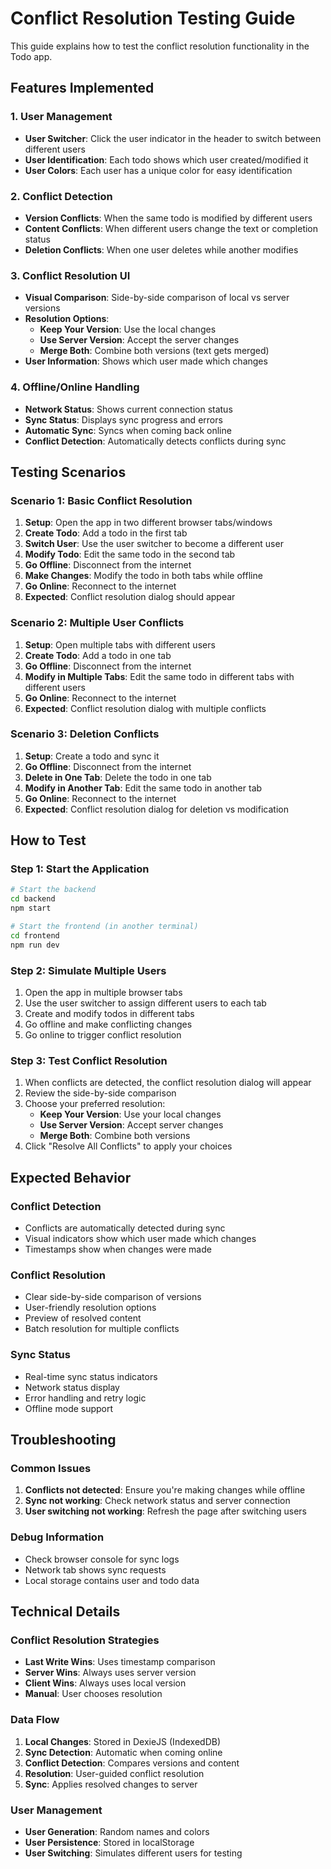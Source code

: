# Conflict Resolution Testing Guide

This guide explains how to test the conflict resolution functionality in the Todo app.

## Features Implemented

### 1. User Management

- **User Switcher**: Click the user indicator in the header to switch between different users
- **User Identification**: Each todo shows which user created/modified it
- **User Colors**: Each user has a unique color for easy identification

### 2. Conflict Detection

- **Version Conflicts**: When the same todo is modified by different users
- **Content Conflicts**: When different users change the text or completion status
- **Deletion Conflicts**: When one user deletes while another modifies

### 3. Conflict Resolution UI

- **Visual Comparison**: Side-by-side comparison of local vs server versions
- **Resolution Options**:
  - **Keep Your Version**: Use the local changes
  - **Use Server Version**: Accept the server changes
  - **Merge Both**: Combine both versions (text gets merged)
- **User Information**: Shows which user made which changes

### 4. Offline/Online Handling

- **Network Status**: Shows current connection status
- **Sync Status**: Displays sync progress and errors
- **Automatic Sync**: Syncs when coming back online
- **Conflict Detection**: Automatically detects conflicts during sync

## Testing Scenarios

### Scenario 1: Basic Conflict Resolution

1. **Setup**: Open the app in two different browser tabs/windows
2. **Create Todo**: Add a todo in the first tab
3. **Switch User**: Use the user switcher to become a different user
4. **Modify Todo**: Edit the same todo in the second tab
5. **Go Offline**: Disconnect from the internet
6. **Make Changes**: Modify the todo in both tabs while offline
7. **Go Online**: Reconnect to the internet
8. **Expected**: Conflict resolution dialog should appear

### Scenario 2: Multiple User Conflicts

1. **Setup**: Open multiple tabs with different users
2. **Create Todo**: Add a todo in one tab
3. **Go Offline**: Disconnect from the internet
4. **Modify in Multiple Tabs**: Edit the same todo in different tabs with different users
5. **Go Online**: Reconnect to the internet
6. **Expected**: Conflict resolution dialog with multiple conflicts

### Scenario 3: Deletion Conflicts

1. **Setup**: Create a todo and sync it
2. **Go Offline**: Disconnect from the internet
3. **Delete in One Tab**: Delete the todo in one tab
4. **Modify in Another Tab**: Edit the same todo in another tab
5. **Go Online**: Reconnect to the internet
6. **Expected**: Conflict resolution dialog for deletion vs modification

## How to Test

### Step 1: Start the Application

```bash
# Start the backend
cd backend
npm start

# Start the frontend (in another terminal)
cd frontend
npm run dev
```

### Step 2: Simulate Multiple Users

1. Open the app in multiple browser tabs
2. Use the user switcher to assign different users to each tab
3. Create and modify todos in different tabs
4. Go offline and make conflicting changes
5. Go online to trigger conflict resolution

### Step 3: Test Conflict Resolution

1. When conflicts are detected, the conflict resolution dialog will appear
2. Review the side-by-side comparison
3. Choose your preferred resolution:
   - **Keep Your Version**: Use your local changes
   - **Use Server Version**: Accept server changes
   - **Merge Both**: Combine both versions
4. Click "Resolve All Conflicts" to apply your choices

## Expected Behavior

### Conflict Detection

- Conflicts are automatically detected during sync
- Visual indicators show which user made which changes
- Timestamps show when changes were made

### Conflict Resolution

- Clear side-by-side comparison of versions
- User-friendly resolution options
- Preview of resolved content
- Batch resolution for multiple conflicts

### Sync Status

- Real-time sync status indicators
- Network status display
- Error handling and retry logic
- Offline mode support

## Troubleshooting

### Common Issues

1. **Conflicts not detected**: Ensure you're making changes while offline
2. **Sync not working**: Check network status and server connection
3. **User switching not working**: Refresh the page after switching users

### Debug Information

- Check browser console for sync logs
- Network tab shows sync requests
- Local storage contains user and todo data

## Technical Details

### Conflict Resolution Strategies

- **Last Write Wins**: Uses timestamp comparison
- **Server Wins**: Always uses server version
- **Client Wins**: Always uses local version
- **Manual**: User chooses resolution

### Data Flow

1. **Local Changes**: Stored in DexieJS (IndexedDB)
2. **Sync Detection**: Automatic when coming online
3. **Conflict Detection**: Compares versions and content
4. **Resolution**: User-guided conflict resolution
5. **Sync**: Applies resolved changes to server

### User Management

- **User Generation**: Random names and colors
- **User Persistence**: Stored in localStorage
- **User Switching**: Simulates different users for testing
